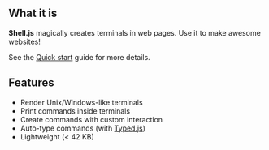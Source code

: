 ## What it is

**Shell.js** magically creates terminals in web pages. Use it to make awesome websites!

See the [Quick start](quickstart.md) guide for more details.

## Features

- Render Unix/Windows-like terminals
- Print commands inside terminals
- Create commands with custom interaction
- Auto-type commands (with [Typed.js](https://github.com/mattboldt/typed.js/))
- Lightweight (< 42 KB)

